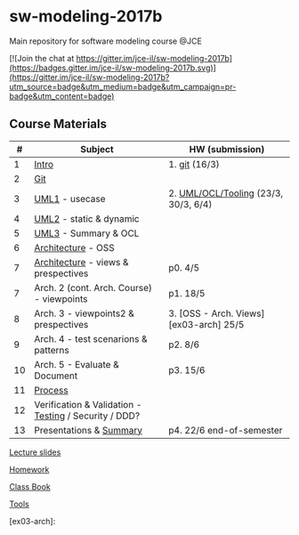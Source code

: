 # sw-modeling-2017b

Main repository for software modeling course @JCE 

[![Join the chat at https://gitter.im/jce-il/sw-modeling-2017b](https://badges.gitter.im/jce-il/sw-modeling-2017b.svg)](https://gitter.im/jce-il/sw-modeling-2017b?utm_source=badge&utm_medium=badge&utm_campaign=pr-badge&utm_content=badge)

## Course Materials

| # | Subject | HW (submission) |
|---|---------|-----------------|
| 1 | [Intro][01-intro]         | 1. [git][ex01-git] (16/3)  |
| 2 | [Git][02-git]             |  |
| 3 | [UML1] - usecase          | 2. [UML/OCL/Tooling][ex02-uml] (23/3, 30/3, 6/4) |
| 4 | [UML2] - static & dynamic | |
| 5 | [UML3] - Summary & OCL    | |
| 6 | [Architecture] - OSS      | |
| 7 | [Architecture] - views & prespectives     |  p0. 4/5|
| 7 | Arch. 2 (cont. Arch. Course) - viewpoints |  p1. 18/5 |
| 8 | Arch. 3 - viewpoints2 & prespectives      |  3. [OSS - Arch. Views][ex03-arch] 25/5|
| 9 | Arch. 4 - test scenarions & patterns      |  p2. 8/6 |
| 10| Arch. 5 - Evaluate & Document             | p3. 15/6|
| 11 | [Process]                 | |
| 12| Verification & Validation - [Testing] / Security / DDD? |  |
| 13| Presentations & [Summary]                 | p4. 22/6 end-of-semester | 

[Lecture slides](./lecture/)

[Homework](Homework.md)

[Class Book](https://github.com/jce-il/ASOSMA)

[Tools](Tools.md)

<!-- Links -->
[01-intro]: ./lecture/modeling-01-intro.pdf
[02-git]: ./lecture/modeling-02-git.pdf
[UML1]: ./lecture/modeling-03-uml1.pdf
[UML2]: ./lecture/modeling-04-uml2.pdf
[UML3]: ./lecture/modeling-05-uml3-ocl.pdf
[Process]: ./lecture/modeling-06-team-process.pdf
[Architecture]: ./lecture/modeling-07-architecture.pdf
[Testing]: ./lecture/modeling-08-testing.pdf
[Summary]: ./lecture/modeling-09-summary.pdf

[ex01-git]: ./Homework.md#Homework1
[ex02-uml]: ./Homework.md#Homework2
[ex03-arch]: 

[project-details]: ./Homework.md#final-class-project
